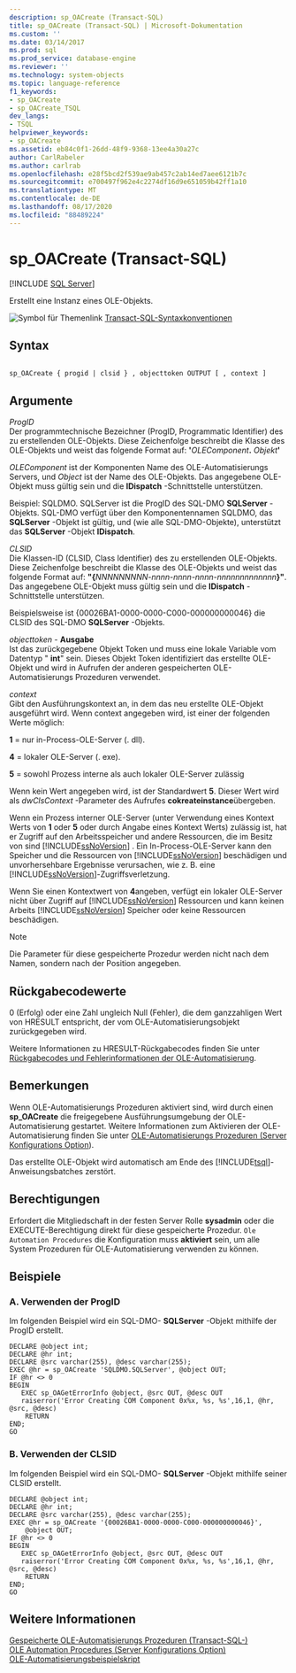 ```yaml
---
description: sp_OACreate (Transact-SQL)
title: sp_OACreate (Transact-SQL) | Microsoft-Dokumentation
ms.custom: ''
ms.date: 03/14/2017
ms.prod: sql
ms.prod_service: database-engine
ms.reviewer: ''
ms.technology: system-objects
ms.topic: language-reference
f1_keywords:
- sp_OACreate
- sp_OACreate_TSQL
dev_langs:
- TSQL
helpviewer_keywords:
- sp_OACreate
ms.assetid: eb84c0f1-26dd-48f9-9368-13ee4a30a27c
author: CarlRabeler
ms.author: carlrab
ms.openlocfilehash: e28f5bcd2f539ae9ab457c2ab14ed7aee6121b7c
ms.sourcegitcommit: e700497f962e4c2274df16d9e651059b42ff1a10
ms.translationtype: MT
ms.contentlocale: de-DE
ms.lasthandoff: 08/17/2020
ms.locfileid: "88489224"
---
```

# <a name="sp_oacreate-transact-sql"></a>sp_OACreate (Transact-SQL)
[!INCLUDE [SQL Server](../../includes/applies-to-version/sqlserver.md)]

  Erstellt eine Instanz eines OLE-Objekts.  
  
 ![Symbol für Themenlink](../../database-engine/configure-windows/media/topic-link.gif "Symbol für Themenlink") [Transact-SQL-Syntaxkonventionen](../../t-sql/language-elements/transact-sql-syntax-conventions-transact-sql.md)  
  
## <a name="syntax"></a>Syntax  
  
```  
  
sp_OACreate { progid | clsid } , objecttoken OUTPUT [ , context ]   
```  
  
## <a name="arguments"></a>Argumente  
 *ProgID*  
 Der programmtechnische Bezeichner (ProgID, Programmatic Identifier) des zu erstellenden OLE-Objekts. Diese Zeichenfolge beschreibt die Klasse des OLE-Objekts und weist das folgende Format auf: **'**_OLEComponent_**.** _Objekt_**'**  
  
 *OLEComponent* ist der Komponenten Name des OLE-Automatisierungs Servers, und *Object* ist der Name des OLE-Objekts. Das angegebene OLE-Objekt muss gültig sein und die **IDispatch** -Schnittstelle unterstützen.  
  
 Beispiel: SQLDMO. SQLServer ist die ProgID des SQL-DMO **SQLServer** -Objekts. SQL-DMO verfügt über den Komponentennamen SQLDMO, das **SQLServer** -Objekt ist gültig, und (wie alle SQL-DMO-Objekte), unterstützt das **SQLServer** -Objekt **IDispatch**.  
  
 *CLSID*  
 Die Klassen-ID (CLSID, Class Identifier) des zu erstellenden OLE-Objekts. Diese Zeichenfolge beschreibt die Klasse des OLE-Objekts und weist das folgende Format auf: **"{**_NNNNNNNNN-nnnn-nnnn-nnnn-nnnnnnnnnnnnn_**}"**. Das angegebene OLE-Objekt muss gültig sein und die **IDispatch** -Schnittstelle unterstützen.  
  
 Beispielsweise ist {00026BA1-0000-0000-C000-000000000046} die CLSID des SQL-DMO **SQLServer** -Objekts.  
  
 _objecttoken_ - **Ausgabe**  
 Ist das zurückgegebene Objekt Token und muss eine lokale Variable vom Datentyp " **int**" sein. Dieses Objekt Token identifiziert das erstellte OLE-Objekt und wird in Aufrufen der anderen gespeicherten OLE-Automatisierungs Prozeduren verwendet.  
  
 *context*  
 Gibt den Ausführungskontext an, in dem das neu erstellte OLE-Objekt ausgeführt wird. Wenn context angegeben wird, ist einer der folgenden Werte möglich:  
  
 **1** = nur in-Process-OLE-Server (. dll).  
  
 **4** = lokaler OLE-Server (. exe).  
  
 **5** = sowohl Prozess interne als auch lokaler OLE-Server zulässig  
  
 Wenn kein Wert angegeben wird, ist der Standardwert **5**. Dieser Wert wird als *dwClsContext* -Parameter des Aufrufes **cokreateinstance**übergeben.  
  
 Wenn ein Prozess interner OLE-Server (unter Verwendung eines Kontext Werts von **1** oder **5** oder durch Angabe eines Kontext Werts) zulässig ist, hat er Zugriff auf den Arbeitsspeicher und andere Ressourcen, die im Besitz von sind [!INCLUDE[ssNoVersion](../../includes/ssnoversion-md.md)] . Ein In-Process-OLE-Server kann den Speicher und die Ressourcen von [!INCLUDE[ssNoVersion](../../includes/ssnoversion-md.md)] beschädigen und unvorhersehbare Ergebnisse verursachen, wie z. B. eine [!INCLUDE[ssNoVersion](../../includes/ssnoversion-md.md)]-Zugriffsverletzung.  
  
 Wenn Sie einen Kontextwert von **4**angeben, verfügt ein lokaler OLE-Server nicht über Zugriff auf [!INCLUDE[ssNoVersion](../../includes/ssnoversion-md.md)] Ressourcen und kann keinen Arbeits [!INCLUDE[ssNoVersion](../../includes/ssnoversion-md.md)] Speicher oder keine Ressourcen beschädigen.  
  
> [!NOTE]  
>  Die Parameter für diese gespeicherte Prozedur werden nicht nach dem Namen, sondern nach der Position angegeben.  
  
## <a name="return-code-values"></a>Rückgabecodewerte  
 0 (Erfolg) oder eine Zahl ungleich Null (Fehler), die dem ganzzahligen Wert von HRESULT entspricht, der vom OLE-Automatisierungsobjekt zurückgegeben wird.  
  
 Weitere Informationen zu HRESULT-Rückgabecodes finden Sie unter [Rückgabecodes und Fehlerinformationen der OLE-Automatisierung](../../relational-databases/stored-procedures/ole-automation-return-codes-and-error-information.md).  
  
## <a name="remarks"></a>Bemerkungen  
 Wenn OLE-Automatisierungs Prozeduren aktiviert sind, wird durch einen **sp_OACreate** die freigegebene Ausführungsumgebung der OLE-Automatisierung gestartet. Weitere Informationen zum Aktivieren der OLE-Automatisierung finden Sie unter [OLE-Automatisierungs Prozeduren (Server Konfigurations Option](../../database-engine/configure-windows/ole-automation-procedures-server-configuration-option.md)).  
  
 Das erstellte OLE-Objekt wird automatisch am Ende des [!INCLUDE[tsql](../../includes/tsql-md.md)]-Anweisungsbatches zerstört.  
  
## <a name="permissions"></a>Berechtigungen  
 Erfordert die Mitgliedschaft in der festen Server Rolle **sysadmin** oder die EXECUTE-Berechtigung direkt für diese gespeicherte Prozedur. `Ole Automation Procedures` die Konfiguration muss **aktiviert** sein, um alle System Prozeduren für OLE-Automatisierung verwenden zu können.  
  
## <a name="examples"></a>Beispiele  
  
### <a name="a-using-progid"></a>A. Verwenden der ProgID  
 Im folgenden Beispiel wird ein SQL-DMO- **SQLServer** -Objekt mithilfe der ProgID erstellt.  
  
```  
DECLARE @object int;  
DECLARE @hr int;  
DECLARE @src varchar(255), @desc varchar(255);  
EXEC @hr = sp_OACreate 'SQLDMO.SQLServer', @object OUT;  
IF @hr <> 0  
BEGIN  
   EXEC sp_OAGetErrorInfo @object, @src OUT, @desc OUT   
   raiserror('Error Creating COM Component 0x%x, %s, %s',16,1, @hr, @src, @desc)  
    RETURN  
END;  
GO  
```  
  
### <a name="b-using-clsid"></a>B. Verwenden der CLSID  
 Im folgenden Beispiel wird ein SQL-DMO- **SQLServer** -Objekt mithilfe seiner CLSID erstellt.  
  
```  
DECLARE @object int;  
DECLARE @hr int;  
DECLARE @src varchar(255), @desc varchar(255);  
EXEC @hr = sp_OACreate '{00026BA1-0000-0000-C000-000000000046}',  
    @object OUT;  
IF @hr <> 0  
BEGIN  
   EXEC sp_OAGetErrorInfo @object, @src OUT, @desc OUT   
   raiserror('Error Creating COM Component 0x%x, %s, %s',16,1, @hr, @src, @desc)  
    RETURN  
END;  
GO  
```  
  
## <a name="see-also"></a>Weitere Informationen  
 [Gespeicherte OLE-Automatisierungs Prozeduren &#40;Transact-SQL-&#41;](../../relational-databases/system-stored-procedures/ole-automation-stored-procedures-transact-sql.md)   
 [OLE Automation Procedures (Server Konfigurations Option)](../../database-engine/configure-windows/ole-automation-procedures-server-configuration-option.md)   
 [OLE-Automatisierungsbeispielskript](../../relational-databases/stored-procedures/ole-automation-sample-script.md)  
  
  
